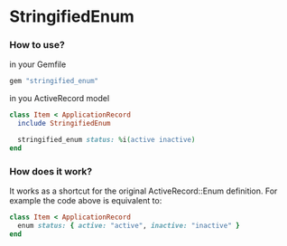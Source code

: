 # StringifiedEnum

### How to use?
in your Gemfile
```ruby
gem "stringified_enum"
```

in you ActiveRecord model
```ruby
class Item < ApplicationRecord
  include StringifiedEnum

  stringified_enum status: %i(active inactive)
end
```

###  How does it work?
It works as a shortcut for the original ActiveRecord::Enum definition. For example the code above is equivalent to:

```ruby
class Item < ApplicationRecord
  enum status: { active: "active", inactive: "inactive" }
end
```
